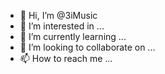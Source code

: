 - 👋 Hi, I’m @3iMusic
- 👀 I’m interested in ...
- 🌱 I’m currently learning ...
- 💞️ I’m looking to collaborate on ...
- 📫 How to reach me ...

<!---
3iMusic/3iMusic is a ✨ special ✨ repository because its `README.md` (this file) appears on your GitHub profile.
You can click the Preview link to take a look at your changes.
--->
